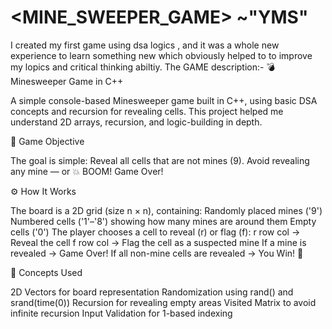 # <MINE_SWEEPER_GAME> ~"YMS"
I created my first game using dsa logics , and it was a whole new experience to learn something new which obviously helped to to improve my lopics and critical thinking abiltiy.
The GAME description:-
💣 Minesweeper Game in C++

A simple console-based Minesweeper game built in C++, using basic DSA concepts and recursion for revealing cells.
This project helped me understand 2D arrays, recursion, and logic-building in depth.

🎯 Game Objective

The goal is simple:
Reveal all cells that are not mines (9).
Avoid revealing any mine — or 💥 BOOM! Game Over!

⚙️ How It Works

The board is a 2D grid (size n × n), containing:
Randomly placed mines ('9')
Numbered cells ('1'–'8') showing how many mines are around them
Empty cells ('0')
The player chooses a cell to reveal (r) or flag (f):
r row col → Reveal the cell
f row col → Flag the cell as a suspected mine
If a mine is revealed → Game Over!
If all non-mine cells are revealed → You Win! 🎉

🧠 Concepts Used

2D Vectors for board representation
Randomization using rand() and srand(time(0))
Recursion for revealing empty areas
Visited Matrix to avoid infinite recursion
Input Validation for 1-based indexing
